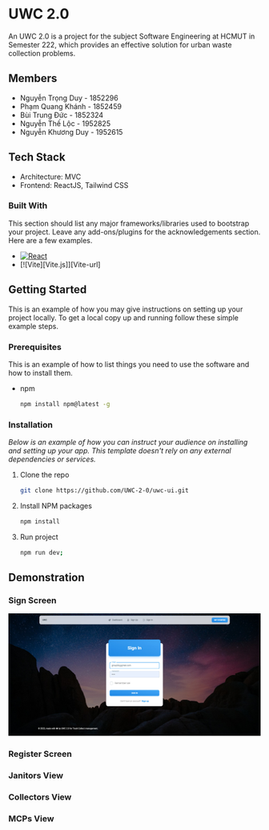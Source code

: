 # UWC 2.0

<!-- ABOUT THE PROJECT UWC 2.0 -->

An UWC 2.0 is a project for the subject Software Engineering at HCMUT in Semester 222, which provides an effective solution for urban waste collection problems.

## Members
- Nguyễn Trọng Duy - 1852296
- Phạm Quang Khánh - 1852459
- Bùi Trung Đức - 1852324
- Nguyễn Thế Lộc - 1952825
- Nguyễn Khương Duy - 1952615


## Tech Stack
- Architecture: MVC
- Frontend: ReactJS, Tailwind CSS






### Built With

This section should list any major frameworks/libraries used to bootstrap your project. Leave any add-ons/plugins for the acknowledgements section. Here are a few examples.


* [![React][React.js]][React-url]
* [![Vite][Vite.js]][Vite-url]





<!-- GETTING STARTED -->
## Getting Started

This is an example of how you may give instructions on setting up your project locally.
To get a local copy up and running follow these simple example steps.

### Prerequisites

This is an example of how to list things you need to use the software and how to install them.
* npm
  ```sh
  npm install npm@latest -g
  ```

### Installation

_Below is an example of how you can instruct your audience on installing and setting up your app. This template doesn't rely on any external dependencies or services._


1. Clone the repo
   ```sh
   git clone https://github.com/UWC-2-0/uwc-ui.git
   ```
2. Install NPM packages
   ```sh
   npm install
   ```
3. Run project
   ```sh
   npm run dev;
   ```

<!-- Demonstration -->
## Demonstration

### Sign Screen
![image](documents/Images/signin.jpg)
### Register Screen
### Janitors View
### Collectors View
### MCPs View
 





















<!-- MARKDOWN LINKS & IMAGES -->

[React.js]: https://img.shields.io/badge/React-20232A?style=for-the-badge&logo=react&logoColor=61DAFB
[React-url]: https://reactjs.org/


